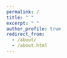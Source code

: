 ```yaml
---
permalink: /
title: " "
excerpt: " "
author_profile: true
redirect_from: 
  - /about/
  - /about.html
---
```

